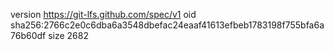 version https://git-lfs.github.com/spec/v1
oid sha256:2766c2e0c6dba6a3548dbefac24eaaf41613efbeb1783198f755bfa6a76b60df
size 2682
